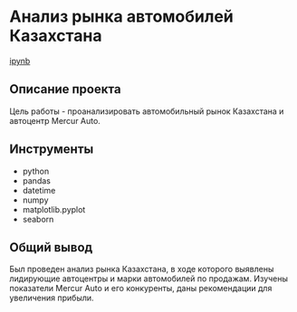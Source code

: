 # Анализ рынка автомобилей Казахстана
[ipynb](https://github.com/IrinaTF/Portfolio/blob/main/Project%2013/Авторынок%20Казахстана.ipynb)
## Описание проекта
Цель работы - проанализировать автомобильный рынок Казахстана и автоцентр Mercur Auto.

## Инструменты
- python
- pandas 
- datetime
- numpy 
- matplotlib.pyplot
- seaborn

## Общий вывод
Был проведен анализ рынка Казахстана, в ходе которого выявлены лидирующие автоцентры и марки автомобилей по продажам. Изучены показатели Mercur Auto и его конкуренты, даны рекомендации для увеличения прибыли. 
